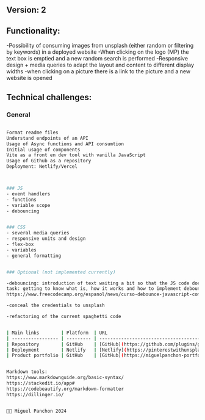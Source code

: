 ## Version: 2

## Functionality:
-Possibility of consuming images from unsplash (either random or filtering by keywords) in a deployed website
-When clicking on the logo (MP) the text box is emptied and a new random search is performed
-Responsive design + media queries to adapt the layout and content to different display widths
-when clicking on a picture there is a link to the picture and a new website is opened


## Technical challenges:
### General
```sh

Format readme files
Understand endpoints of an API
Usage of Async functions and API consumtion
Initial usage of components
Vite as a front en dev tool with vanilla JavaScript 
Usage of Github as a repository
Deployment: Netlify/Vercel



### JS
- event handlers
- functions
- variable scope
- debouncing


### CSS
- several media queries
- responsive units and design
- flex-box
- variables
- general formatting


### Optional (not implemented currently) 

-debouncing: introduction of text waiting a bit so that the JS code does not perform several lookups using the API.
task: getting to know what is, how it works and how to implement debouncing
https://www.freecodecamp.org/espanol/news/curso-debounce-javascript-como-hacer-que-tu-js-espere/

-conceal the credentials to unsplash

-refactoring of the current spaghetti code


| Main links        | Platform  | URL                                                         |
| ----------------- | --------- | ------------------------------------------------------------|
| Repository        | GitHub    | [GitHub](https://github.com/plugins/github/README.md)       |
| Deployment        | Netlify   | [Netlify](https://pinterestwithunsplash.netlify.app/)       |
| Product portfolio | GitHub    | [GitHub](https://miguelpanchon-portfolio.netlify.app/)      |


Markdown tools:
https://www.markdownguide.org/basic-syntax/
https://stackedit.io/app#
https://codebeautify.org/markdown-formatter
https://dillinger.io/


👨‍💻 Miguel Panchon 2024
